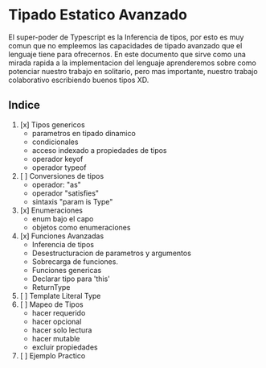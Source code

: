 # Tipado Estatico Avanzado

El super-poder de Typescript es la Inferencia de tipos, por esto es muy comun que no empleemos las capacidades de tipado avanzado que el lenguaje tiene para ofrecernos. En este documento que sirve como una mirada rapida a la implementacion del lenguaje aprenderemos sobre como potenciar nuestro trabajo en solitario, pero mas importante, nuestro trabajo colaborativo escribiendo buenos tipos XD.

## Indice

1. [x] Tipos genericos
   - parametros en tipado dinamico
   - condicionales
   - acceso indexado a propiedades de tipos
   - operador keyof
   - operador typeof
2. [ ] Conversiones de tipos
   - operador: "as"
   - operador "satisfies"
   - sintaxis "param is Type"
3. [x] Enumeraciones
   - enum bajo el capo
   - objetos como enumeraciones
4. [x] Funciones Avanzadas
   - Inferencia de tipos
   - Desestructuracion de parametros y argumentos
   - Sobrecarga de funciones.
   - Funciones genericas
   - Declarar tipo para 'this'
   - ReturnType
5. [ ] Template Literal Type
6. [ ] Mapeo de Tipos
   - hacer requerido
   - hacer opcional
   - hacer solo lectura
   - hacer mutable
   - excluir propiedades
7. [ ] Ejemplo Practico
